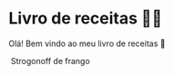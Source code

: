 # Livro de receitas :man_cook:

Olá! Bem vindo ao meu livro de receitas :wave:

​	Strogonoff de frango


